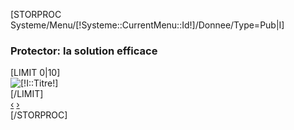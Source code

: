 
[STORPROC Systeme/Menu/[!Systeme::CurrentMenu::Id!]/Donnee/Type=Pub|I]
<div id="tags_block_left" class="block tags_block">
	<h3 class="title_block title_block_green">Protector: la solution efficace</h3>
	<div id="myCarousel" class="carousel slide">
		<div class="carousel-inner">
			[LIMIT 0|10]
			<div class="item [IF [!Pos!]=1]active[/IF]">
				<img src="/[!I::Lien!]" alt="[!I::Titre!]">
				<!--<div class="carousel-caption">
					<h5>[!I::Titre!]</h5>
				</div>-->
			</div>
			[/LIMIT]
		</div>
		<a class="left carousel-control" href="#myCarousel" data-slide="prev">&lsaquo;</a>
		<a class="right carousel-control" href="#myCarousel" data-slide="next">&rsaquo;</a>
	</div>
</div>
[/STORPROC]